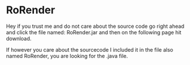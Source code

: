# RoRender


Hey if you trust me and do not care about the source code go right ahead and click the file named: RoRender.jar and then on the following page hit download. 

If however you care about the sourcecode I included it in the file also named RoRender, you are looking for the .java file.
